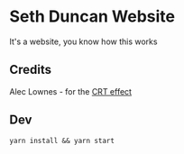# Seth Duncan Website

It's a website, you know how this works

## Credits

Alec Lownes - for the [CRT effect](http://aleclownes.com/2017/02/01/crt-display.html)

## Dev

`yarn install && yarn start`
